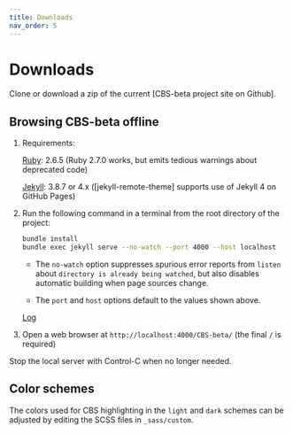 ```yaml
---
title: Downloads
nav_order: 5
---
```


Downloads
=========

Clone or download a zip of the current [CBS-beta project site on Github].

Browsing CBS-beta offline
-------------------------

1.  Requirements:

    [Ruby]\: 2.6.5 (Ruby 2.7.0 works, but emits tedious warnings about deprecated code)
    
    [Jekyll]\: 3.8.7 or 4.x ([jekyll-remote-theme] supports use of Jekyll 4 on GitHub Pages)

2.  Run the following command in a terminal from the root directory of the project:

    ```bash
    bundle install
    bundle exec jekyll serve --no-watch --port 4000 --host localhost
    ```
    
    - The `no-watch` option suppresses spurious error reports from `listen` about 
      `directory is already being watched`, but also disables automatic building
      when page sources change.
      
    - The `port` and `host` options default to the values shown above.
    
    [Log](Log)

3.  Open a web browser at `http://localhost:4000/CBS-beta/` (the final `/` is required)

Stop the local server with Control-C when no longer needed.

Color schemes
-------------

The colors used for CBS highlighting in the `light` and `dark` schemes can be adjusted
by editing the SCSS files in `_sass/custom`.


[Ruby]: https://www.ruby-lang.org/

[Jekyll]: https://help.github.com/en/articles/setting-up-your-github-pages-site-locally-with-jekyll
